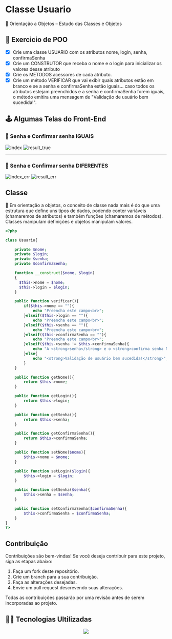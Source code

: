 # Classe Usuario 

:pushpin: Orientação a Objetos – Estudo das Classes e Objetos


## :pencil: Exercicio de POO 
- [x] Crie uma classe USUARIO com os atributos nome, login, senha, confirmaSenha
- [x] Crie um CONSTRUTOR que receba o nome e o login para inicializar os valores desse atributo
- [x] Crie os METODOS acessores de cada atributo. 
- [x] Crie um método VERIFICAR que vai exibir quais atributos estão em branco e se a senha e confirmaSenha estão iguais... caso todos os atributos estejam preenchidos e a senha e confirmaSenha forem iguais, o método emitira uma mensagem de "Validação de usuário bem sucedida!".

## :joystick: Algumas Telas do Front-End
### :small_blue_diamond: Senha e Confirmar senha IGUAIS
![index](https://user-images.githubusercontent.com/86386469/233237650-b3d5407f-5507-4d7f-9396-91399396610d.png)
![result_true](https://user-images.githubusercontent.com/86386469/233236961-3baade12-3926-410f-8f92-8d2bbd8c607a.png)
***
### :small_blue_diamond: Senha e Confirmar senha DIFERENTES
![index_err](https://user-images.githubusercontent.com/86386469/233237112-ae48367d-4df7-4f4c-9535-3cdd236762ee.png)
![result_err](https://user-images.githubusercontent.com/86386469/233237133-6c94d05c-0d8e-4770-9b39-c1e48641efaf.png)


## Classe 
:pushpin: Em orientação a objetos, o conceito de classe nada mais é do que uma estrutura que define uns tipos de dados, podendo conter variáveis (chamaremos de atributos) e também funções (chamaremos de métodos). Classes manipulam definições e objetos manipulam valores.

```php
<?php 

class Usuario{

    private $nome;
    private $login;
    private $senha;
    private $confirmaSenha;

    function __construct($nome, $login)
    {
      $this->nome = $nome;
      $this->login = $login;   
    }

    public function verificar(){
        if($this->nome == ""){
            echo "Preencha este campo<br>";            
        }elseif($this->login == ""){
            echo "Preencha este campo<br>"; 
        }elseif($this->senha == ""){
            echo "Preencha este campo<br>"; 
        }elseif($this->confirmaSenha == ""){
            echo "Preencha este campo<br>"; 
        }elseif($this->senha != $this->confirmaSenha){
            echo "A <strong>senha</strong> e o <strong>confirma senha NÃO</strong> estão iguais!<br>";
        }else{
            echo "<strong>Validação de usuário bem sucedida!</strong>";
        }
    }

    public function getNome(){
        return $this->nome;
    }

    public function getLogin(){
        return $this->login;
    }

    public function getSenha(){
        return $this->senha;
    }

    public function getConfirmaSenha(){
        return $this->confirmaSenha;
    }

    public function setNome($nome){
        $this->nome = $nome;
    }

    public function setLogin($login){
        $this->login = $login;
    }

    public function setSenha($senha){
        $this->senha = $senha;
    }

    public function setConfirmaSenha($confirmaSenha){
        $this->confirmaSenha = $confirmaSenha;
    }
}
?>
```
## Contribuição

Contribuições são bem-vindas! Se você deseja contribuir para este projeto, siga as etapas abaixo:

1. Faça um fork deste repositório.
2. Crie um branch para a sua contribuição.
3. Faça as alterações desejadas.
4. Envie um pull request descrevendo suas alterações.

Todas as contribuições passarão por uma revisão antes de serem incorporadas ao projeto.

## :technologist: Tecnologias Ultilizadas
<p align="center">
  <a href="https://skillicons.dev">
    <img src="https://skillicons.dev/icons?i=html,css,php" />
  </a>
</p>
